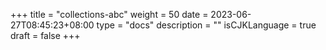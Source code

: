 +++
title = "collections-abc"
weight = 50
date = 2023-06-27T08:45:23+08:00
type = "docs"
description = ""
isCJKLanguage = true
draft = false
+++